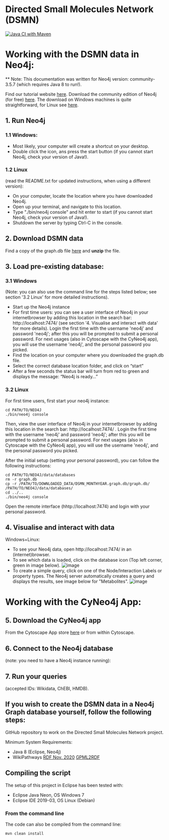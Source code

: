 # Directed Small Molecules Network (DSMN)

[![Java CI with Maven](https://github.com/mkutmon/DirectedSmallMoleculesNetwork/actions/workflows/main.yml/badge.svg)](https://github.com/mkutmon/DirectedSmallMoleculesNetwork/actions/workflows/main.yml)

# Working with the DSMN data in Neo4j:
** Note: This documentation was written for Neo4j version: community-3.5.7 (which requires Java 8 to run!).

Find our tutorial website [here](https://cyneo4j.github.io/DSMN/).
Download the community edition of Neo4j (for free) [here](https://neo4j.com/download-center/#community).
The download on Windows machines is quite straightforward, for Linux see [here](https://neo4j.com/docs/operations-manual/current/installation/linux/).

## 1. Run Neo4j

### 1.1 Windows:
- Most likely, your computer will create a shortcut on your desktop.
- Double click the icon, ans press the start button (if you cannot start Neo4j, check your version of Java!).

### 1.2 Linux 
(read the README.txt for updated instructions, when using a different version):
- On your computer, locate the location where you have downloaded Neo4j.
- Open up your terminal, and navigate to this location.
- Type "./bin/neo4j console" and hit enter to start (if you cannot start Neo4j, check your version of Java!).
- Shutdown the server by typing Ctrl-C in the console.

## 2. Download DSMN data
Find a copy of the graph.db file [here](https://doi.org/10.5281/zenodo.7113243) and **unzip** the file.

## 3. Load pre-existing database:

### 3.1 Windows
(Note: you can also use the command line for the steps listed below; see section '3.2 Linux' for more detailed instructions).
- Start up the Neo4j instance
- For first time users: you can see a user interface of Neo4j in your internetbrowser by adding this location in the search bar: http://localhost:7474/ (see section '4. Visualise and interact with data' for more details). Login the first time with the username 'neo4j' and password 'neo4j'; after this you will be prompted to submit a personal password. For next usages (also in Cytoscape with the CyNeo4j app), you will use the username 'neo4j', and the personal password you picked.
- Find the location on your computer where you downloaded the graph.db file.
- Select the correct database location folder, and click on “start” 
- After a few seconds the status bar will turn from red to green and displays the message: “Neo4j is ready…”

### 3.2 Linux

For first time users, first start your neo4j instance:
```shell
cd PATH/TO/NEO4J
./bin/neo4j console
```

Then, view the user interface of Neo4j in your internetbrowser by adding this location in the search bar: http://localhost:7474/ . Login the first time with the username 'neo4j' and password 'neo4j'; after this you will be prompted to submit a personal password. For next usages (also in Cytoscape with the CyNeo4j app), you will use the username 'neo4j', and the personal password you picked.

After the initial setup (setting your personal password), you can follow the following instructions:
```shell
cd PATH/TO/NEO4J/data/databases
rm -r graph.db
cp -r /PATH/TO/DOWNLOADED_DATA/DSMN_MONTHYEAR.graph.db/graph.db/ /PATH/TO/NEO4J/data/databases/
cd ../..
./bin/neo4j console
```
Open the remote interface (hhtp://localhost:7474) and login with your personal password.

## 4. Visualise and interact with data
 Windows+Linux:
- To see your Neo4j data, open http://localhost:7474/ in an (internet)browser.
- To see which data is loaded, click on the database icon (Top left corner, green in image below).
![image](https://user-images.githubusercontent.com/26277832/89410021-47ffe000-d723-11ea-97d2-9f522fd706f9.png)
- To create a simple query, click on one of the Node/Interaction Labels or property types.
The Neo4j server automatically creates a query and displays the results, see image below for "Metabolites".
![image](https://user-images.githubusercontent.com/26277832/89410210-957c4d00-d723-11ea-884d-3d8b474182e8.png)

# Working with the CyNeo4j App:

## 5. Download the CyNeo4j app 
From the Cytoscape App store [here]() or from within Cytoscape.

## 6. Connect to the Neo4j database 
(note: you need to have a Neo4j instance running):

## 7. Run your queries 
(accepted IDs: Wikidata, ChEBI, HMDB).

<!---

## Working with the DSMN data (Docker)

Work in progress, to be updated

1. Install Docker Desktop for your specific Operating System (Windows, Mac, Linux):
follow the instructions [here](https://docs.docker.com/get-docker/)

2. Download the docker image with DSMN data [here](add link):

Windows+Mac:
TBA

Linux:
```shell
docker pull neo4j-DSMN-latest
```

3. Install Cytoscape for your OS:
Find the instructions [here](https://cytoscape.org/download.html)

4. Download the CyNeo4j app from the Cytoscape App store [here]() or from within Cytoscape.

5. Start the DSMN-docker container:

Windows+Mac:
TBA

###Update to load data!
Linux:
```shell
docker run neo4j-DSMN-latest
```

6. Connect to the Neo4j docker from within Cytoscape

7. Run your queries (accepted IDs: Wikidata, ChEBI, HMDB).

-->

## If you wish to create the DSMN data in a Neo4j Graph database yourself, follow the following steps:

GitHub repository to work on the Directed Small Molecules Network project.

Minimum System Requirements:
- Java 8 (Eclipse, Neo4j)
- WikiPathways [RDF Nov. 2020](https://doi.org/10.5281/zenodo.5776229) [GPML2RDF](https://github.com/wikipathways/GPML2RDF/commit/a16290242450d3933716a3a0d8cff1b64848b83d)

## Compiling the script
The setup of this project in Eclipse has been tested with:
* Eclipse Java Neon, OS Windows 7 
* Eclipse IDE 2019-03, OS Linux (Debian)

### From the command line
The code can also be compiled from the command line:

```shell
mvn clean install
```
